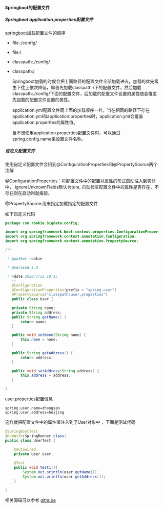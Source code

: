 #### Springboot的配置文件

##### Springboot application.properties配置文件

springboot加载配置文件的顺序

- file:./config/

- file:/

- classpath:./config/

- classpath:/

  Springboot加载的时候会把上面路径的配置文件全部加载进去，加载的优先级由下往上依次降低，即首先加载classpath:/下的配置文件，然后加载classpath:./config/下面的配置文件，后加载的配置文件设置的属性值会覆盖先加载的配置文件设置的属性。

  application.yml配置文件同上面的加载顺序一样，当在相同的路径下存在application.yml和application.properties时，application.yml会覆盖application.properites的属性值。

  当不想使用applicaiton.properties配置文件时，可以通过spring.config.name来设置文件名称。

##### 自定义配置文件

使用自定义配置文件会用到@ConfigurationProperties和@PropertySource两个注解

@ConfigurationProperties：将配置文件中的配置以属性的形式自动注入到实体中， ignoreUnknownFields默认为ture, 自动检查配置文件中的属性是否存在，不存在则在启动时就报错。

@PropertySource:用来指定加载指定的配置文件 

如下自定义代码

```java
package com.rookie.bigdata.config;

import org.springframework.boot.context.properties.ConfigurationProperties;
import org.springframework.context.annotation.Configuration;
import org.springframework.context.annotation.PropertySource;

/**

 * @author rookie

 * @version 1.0

 * @date 2020/3/22 19:15
   */
   @Configuration
   @ConfigurationProperties(prefix = "spring.user")
   @PropertySource("classpath:user.properties")
   public class User {

   private String name;
   private String address;
   public String getName() {
       return name;
   }

   public void setName(String name) {
       this.name = name;
   }

   public String getAddress() {
       return address;
   }

   public void setAddress(String address) {
       this.address = address;
   }

}
```

user.properties配置信息

```properties
spring.user.name=zhangsan
spring.user.address=beijing
```

这样就把配置文件中的属性值注入到了User对象中 ，下面是测试代码

```java
@SpringBootTest
@RunWith(SpringRunner.class)
public class UserTest {

    @Autowired
    private User user;
    
    @Test
    public void test1(){
        System.out.println(user.getName());
        System.out.println(user.getAddress());
    }

}
```

相关源码可以参考 [githube]( https://github.com/albert-liu435/rookies-springboot/tree/master/rookie-springboot-properties ) 

